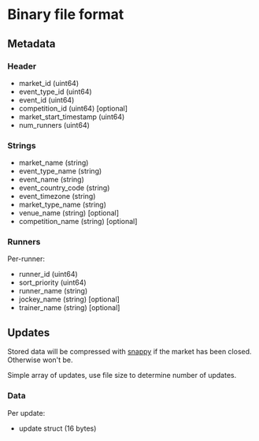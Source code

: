# Binary file format

## Metadata

### Header

* market_id               (uint64)
* event_type_id           (uint64)
* event_id                (uint64)
* competition_id          (uint64) [optional]
* market_start_timestamp  (uint64)
* num_runners             (uint64)

### Strings
* market_name             (string)
* event_type_name         (string)
* event_name              (string)
* event_country_code      (string)
* event_timezone          (string)
* market_type_name        (string)
* venue_name              (string) [optional]
* competition_name        (string) [optional]

### Runners

Per-runner:
* runner_id               (uint64)
* sort_priority           (uint64)
* runner_name             (string)
* jockey_name             (string) [optional]
* trainer_name            (string) [optional]

## Updates

Stored data will be compressed with [snappy](https://github.com/google/snappy)
if the market has been closed. Otherwise won't be.

Simple array of updates, use file size to determine number of updates.

### Data

Per update:
* update struct           (16 bytes)
